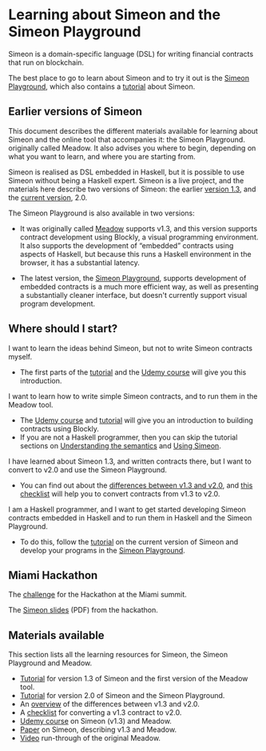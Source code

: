 
# Learning about Simeon and the Simeon Playground

Simeon is a domain-specific language (DSL) for writing financial contracts that run on blockchain. 

The best place to go to learn about Simeon and to try it out is the [Simeon Playground](https://david.simeon.tbcodev.io/), which also contains a [tutorial](https://david.simeon.tbcodev.io/tutorial/) about Simeon.

## Earlier versions of Simeon

This document describes the different materials available for learning about Simeon and the online tool that accompanies it: the Simeon Playground. originally called Meadow. It also advises you where to begin, depending on what you want to learn, and where you are starting from.

Simeon is realised as DSL embedded in Haskell, but it is possible to use Simeon without being a Haskell expert. Simeon is a live project, and the materials here describe two versions of Simeon: the earlier [version 1.3]( https://github.com/The-Blockchain-Company/simeon/tree/v1.3), and the [current version](https://github.com/The-Blockchain-Company/simeon/tree/master/semantics-2.0), 2.0.

The Simeon Playground is also available in two versions:

* It was originally called [Meadow](https://The-Blockchain-Company.github.io/simeon/) supports v1.3, and this version supports contract development using Blockly, a visual programming environment. It also supports the development of “embedded” contracts using aspects of Haskell, but because this runs a Haskell environment in the browser, it has a substantial latency.

* The latest version, the [Simeon Playground](https://prod.meadow.simeon.tbcodev.io), supports development of embedded contracts is a much more efficient way, as well as presenting a substantially cleaner interface, but doesn't currently support visual program development.

## Where should I start?

I want to learn the ideas behind Simeon, but not to write Simeon contracts myself.

* The first parts of the [tutorial](./tutorial-v1.3/README.md) and the [Udemy course](https://www.udemy.com/simeon-programming-language/) will give you this introduction.

I want to learn how to write simple Simeon contracts, and to run them in the Meadow tool.

* The [Udemy course](https://www.udemy.com/simeon-programming-language/)  and [tutorial](./tutorial-v1.3/README.md) will give you an introduction to building contracts using Blockly.
* If you are not a Haskell programmer, then you can skip the tutorial sections on [Understanding the semantics](./tutorial-v1.3/simeon-semantics.md) and [Using Simeon](./tutorial-v1.3/using-simeon.md).

I have learned about Simeon 1.3, and written contracts there, but I want to convert to v2.0 and use the Simeon Playground.

* You can find out about the [differences between v1.3 and v2.0](./tutorial-v1.3/differences.md), and [this checklist](./tutorial-v1.3/checklist.md) will help you to convert contracts from v1.3 to v2.0.

I am a Haskell programmer, and I want to get started developing Simeon contracts embedded in Haskell and to run them in Haskell and the Simeon Playground.

* To do this, follow the [tutorial](./tutorial-v2.0/README.md) on the current version of Simeon and develop your programs in the [Simeon Playground](https://prod.meadow.simeon.tbcodev.io).

## Miami Hackathon

The [challenge](./challenge.md) for the Hackathon at the Miami summit.

The [Simeon slides](./SummitSimeon.pdf) (PDF) from the hackathon.

## Materials available

This section lists all the learning resources for Simeon, the Simeon Playground and Meadow.

* [Tutorial](./tutorial-v1.3/README.md) for version 1.3 of Simeon and the first version of the Meadow tool.
* [Tutorial](./tutorial-v2.0/README.md) for version 2.0 of Simeon and the Simeon Playground.
* An [overview](./tutorial-v1.3/differences.md) of the differences between v1.3 and v2.0.
* A [checklist](./tutorial-v1.3/checklist.md) for converting a v1.3 contract to v2.0.
* [Udemy course](https://www.udemy.com/simeon-programming-language/) on Simeon (v1.3) and Meadow.
* [Paper](https://tbco.io/research/papers/#2WHKDRA8) on Simeon, describing v1.3 and  Meadow.
* [Video](https://youtu.be/_loz70XkHM8) run-through of the original Meadow.

